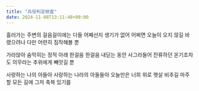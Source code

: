 ```yaml
---
title: "兵役判定檢査"
date: 2024-11-08T13:11:48+09:00
---
```


흘러가는 주변의 걸음걸이에는
다들 어째선지 생기가 없어
어쩌면 오늘이 오지 않길 바랬으려나
다만 어련히 짐작해볼 뿐

가라앉아 숨막히는 정적 아래
한걸음 한걸음 내딛는 동안
사그라들어 잔류하던 온기조차도
의무라는 추위에게 빼앗길 뿐

사랑하는 나의 아들아
사랑하는 나라의 아들들아
오늘만은 너희 위로 햇살 비추길
마주할 모든 길에 그저 축복 있기를
